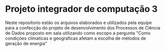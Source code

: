 # Projeto integrador de computação 3

Neste repositorio estão os arquivos elaborados e utilizados pela equipe para a confecção do projeto de desenvolvimento dos Processos de Ciência de Dados proposto em sala utilizando como escopo a pergunta "Como condições climaticas e geograficas afetam a escolha de métodos de geração de energia"

